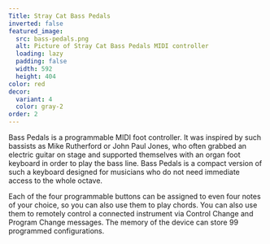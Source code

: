 ```yaml
---
Title: Stray Cat Bass Pedals
inverted: false
featured_image:
  src: bass-pedals.png
  alt: Picture of Stray Cat Bass Pedals MIDI controller
  loading: lazy
  padding: false
  width: 592
  height: 404
color: red
decor:
  variant: 4
  color: gray-2
order: 2
---
```


Bass Pedals is a programmable MIDI foot controller. It was inspired by such bassists as Mike Rutherford or John Paul Jones, who often grabbed an electric guitar on stage and supported themselves with an organ foot keyboard in order to play the bass line. Bass Pedals is a compact version of such a keyboard designed for musicians who do not need immediate access to the whole octave.

Each of the four programmable buttons can be assigned to even four notes of your choice, so you can also use them to play chords. You can also use them to remotely control a connected instrument via Control Change and Program Change messages. The memory of the device can store 99 programmed configurations.
